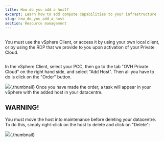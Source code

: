 ```yaml
---
title: How do you add a host?
excerpt: Learn how to add compute capabilities to your infrastructure
slug: how_do_you_add_a_host
section: Resource management
---
```



## 
You must use the vSphere Client, or access it by using your own local client, or by using the RDP that we provide to you upon activation of your Private Cloud.


## 
In the vSphere Client, select your PCC, then go to the tab "OVH Private Cloud" on the right hand side, and select "Add Host".
Then all you have to do is click on the "Order" button.

![](images/img_104.jpg){.thumbnail}
Once you have made the order, a task will appear in your vSphere with the added host in your datacentre.


## 

## WARNING!
You must move the host into maintenance before deleting your datacentre.
To do this, simply right-click on the host to delete and click on "Delete":

![](images/img_105.jpg){.thumbnail}

